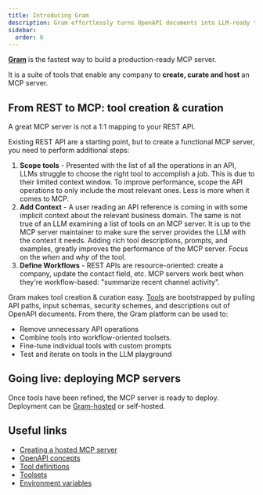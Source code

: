 ```yaml
---
title: Introducing Gram
description: Gram effortlessly turns OpenAPI documents into LLM-ready tools, generating optimized tool definitions from your APIs for powerful agentic workflows.
sidebar:
  order: 0
---
```


**[Gram](https://getgram.ai)** is the fastest way to build a production-ready MCP server.

It is a suite of tools that enable any company to **create, curate and host** an MCP server.

## From REST to MCP: tool creation & curation

A great MCP server is not a 1:1 mapping to your REST API.

Existing REST API are a starting point, but to create a functional MCP server, you need to perform additional steps:

1. **Scope tools** - Presented with the list of all the operations in an API, LLMs struggle to choose the right tool to accomplish a job. This is due to their limited context window. To improve performance, scope the API operations to only include the most relevant ones. Less is more when it comes to MCP.
2. **Add Context** - A user reading an API reference is coming in with some implicit context about the relevant business domain. The same is not true of an LLM examining a list of tools on an MCP server. It is up to the MCP server maintainer to make sure the server provides the LLM with the context it needs. Adding rich tool descriptions, prompts, and examples, greatly improves the performance of the MCP server. Focus on the _when_ and _why_ of the tool.
3. **Define Workflows** - REST APIs are resource-oriented: create a company, update the contact field, etc. MCP servers work best when they're workflow-based: "summarize recent channel activity".

Gram makes tool creation & curation easy. [Tools](concepts/tool-definitions) are bootstrapped by pulling API paths, input schemas, security schemes, and descriptions out of OpenAPI documents. From there, the Gram platform can be used to:

- Remove unnecessary API operations
- Combine tools into workflow-oriented toolsets.
- Fine-tune individual tools with custom prompts
- Test and iterate on tools in the LLM playground

## Going live: deploying MCP servers

Once tools have been refined, the MCP server is ready to deploy. Deployment can be [Gram-hosted](/guides/creating-your-first-hosted-mcp-server) or self-hosted.

## Useful links

- [Creating a hosted MCP server](/guides/creating-your-first-hosted-mcp-server)
- [OpenAPI concepts](/concepts/openapi)
- [Tool definitions](/concepts/tool-definitions)
- [Toolsets](/concepts/toolsets)
- [Environment variables](/concepts/environments)
